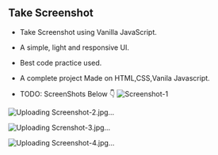 ## Take Screenshot

- Take Screenshot using Vanilla JavaScript.
- A simple, light and responsive UI.
- Best code practice used.
- A complete project Made on HTML,CSS,Vanila Javascript.

- TODO: ScreenShots Below 👇
![Screenshot-1](https://user-images.githubusercontent.com/102934270/209439287-242388e6-3021-41ed-8879-e250a1e3c027.jpg)

![Uploading Screenshot-2.jpg…]()

![Uploading Screnshot-3.jpg…]()

![Uploading Screenshot-4.jpg…]()
